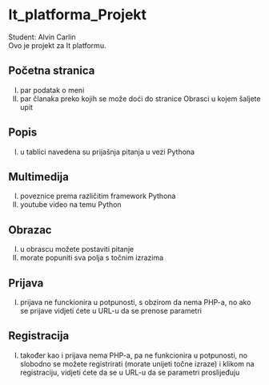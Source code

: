 # It_platforma_Projekt
Student: Alvin Carlin<br />
Ovo je projekt za It platformu.<br />


 <h2>Početna stranica</h2>       
<ol type="I"> 
    <li>par podatak o meni</li>
      <li> par članaka preko kojih se može doći do stranice Obrasci u kojem šaljete upit</li>
</ol>

 <h2>Popis </h2>       
<ol type="I"> 
    <li>u tablici navedena su prijašnja pitanja u vezi Pythona</li>
</ol>

 <h2>Multimedija</h2>       
<ol type="I"> 
    <li>poveznice prema različitim framework Pythona</li>
    <li>youtube video na temu Python</li>
</ol>

 <h2>Obrazac</h2>       
<ol type="I"> 
    <li>u obrascu možete postaviti pitanje</li>
    <li>morate popuniti sva polja s točnim izrazima</li>
</ol>

 <h2>Prijava</h2>       
<ol type="I"> 
    <li>prijava ne funckionira u potpunosti, s obzirom da nema PHP-a, 
        no ako se prijave vidjeti ćete u URL-u da se prenose parametri</li>
</ol>

 <h2>Registracija</h2>       
<ol type="I"> 
    <li>također kao i prijava nema PHP-a, pa ne funkcionira u potpunosti,
        no slobodno se možete registrirati (morate unijeti točne izraze) i klikom na registraciju, vidjeti ćete da se u URL-u da se parametri proslijeđuju</li>
</ol>
